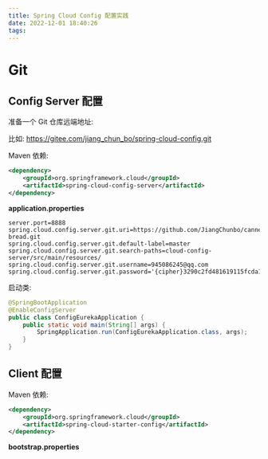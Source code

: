 ```yaml
---
title: Spring Cloud Config 配置实践
date: 2022-12-01 18:40:26
tags:
---
```


# Git 

## Config Server 配置

准备一个 Git 仓库远端地址:

比如: https://gitee.com/jiang_chun_bo/spring-cloud-config.git


Maven 依赖:

```xml
<dependency>
    <groupId>org.springframework.cloud</groupId>
    <artifactId>spring-cloud-config-server</artifactId>
</dependency>
```

**application.properties**

```properties
server.port=8888
spring.cloud.config.server.git.uri=https://github.com/JiangChunbo/canned-bread.git
spring.cloud.config.server.git.default-label=master
spring.cloud.config.server.git.search-paths=cloud-config-server/src/main/resources/
spring.cloud.config.server.git.username=945086245@qq.com
spring.cloud.config.server.git.password='{cipher}3290c2fd481619115fcda1d1c9843c6c033320e8e9b2e3150ab90e421a014743df8fb0336b9c6579a2d7233e5bb930d3'
```

启动类:

```java
@SpringBootApplication
@EnableConfigServer
public class ConfigEurekaApplication {
    public static void main(String[] args) {
        SpringApplication.run(ConfigEurekaApplication.class, args);
    }
}
```


## Client 配置

Maven 依赖:

```xml
<dependency>
    <groupId>org.springframework.cloud</groupId>
    <artifactId>spring-cloud-starter-config</artifactId>
</dependency>
```


**bootstrap.properties**
```properties

```